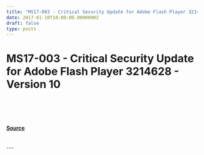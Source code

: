 ```yaml
---
title: "MS17-003 - Critical Security Update for Adobe Flash Player 3214628 - Version 10"
date: 2017-01-10T18:00:00.0000000Z
draft: false
type: posts
---
```

# MS17-003 - Critical Security Update for Adobe Flash Player 3214628 - Version 10

<br/>

<br/>

<br/>


#### [Source](https://technet.microsoft.com/en-us/library/security/MS17-003)

<br/>
---
